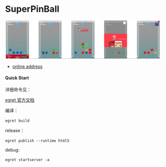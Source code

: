 # SuperPinBall

![picture](https://github.com/lsummer/SuperPinBall/raw/master/pic.png)

- [online address](http://icontinua.cn/minigame2/index.html)

#### Quick Start

详细命令见：

[egret 官方文档](https://developer.egret.com/cn/article/index/id/582)

编译：

`egret build`

release：

`egret publish --runtime html5`

debug:

`egret startserver -a`